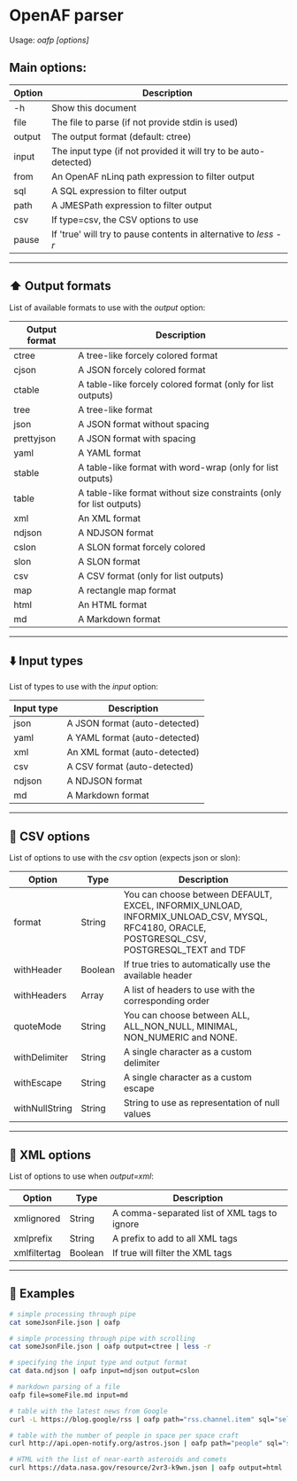 # OpenAF parser
    
Usage: _oafp [options]_

## Main options:

| Option | Description | 
|--------|-------------|
| -h     | Show this document |
| file   | The file to parse (if not provide stdin is used) |
| output | The output format (default: ctree) |
| input  | The input type (if not provided it will try to be auto-detected) |
| from   | An OpenAF nLinq path expression to filter output |
| sql    | A SQL expression to filter output |
| path   | A JMESPath expression to filter output |
| csv    | If type=csv, the CSV options to use |
| pause  | If 'true' will try to pause contents in alternative to _less -r_ |

---

## ⬆️ Output formats

List of available formats to use with the _output_ option:

| Output format | Description |
|--------|-------------|
| ctree  | A tree-like forcely colored format |
| cjson  | A JSON forcely colored format |
| ctable | A table-like forcely colored format (only for list outputs) |
| tree   | A tree-like format |
| json   | A JSON format without spacing |
| prettyjson | A JSON format with spacing |
| yaml   | A YAML format |
| stable | A table-like format with word-wrap (only for list outputs) |
| table  | A table-like format without size constraints (only for list outputs) |
| xml    | An XML format |
| ndjson | A NDJSON format |
| cslon  | A SLON format forcely colored |
| slon   | A SLON format |
| csv    | A CSV format (only for list outputs) |
| map    | A rectangle map format |
| html   | An HTML format |
| md     | A Markdown format |

---

## ⬇️  Input types

List of types to use with the _input_ option:

| Input type   | Description |
|--------|-------------|
| json   | A JSON format (auto-detected) |
| yaml   | A YAML format (auto-detected) |
| xml    | An XML format (auto-detected) |
| csv    | A CSV format (auto-detected) |
| ndjson | A NDJSON format |
| md     | A Markdown format |

---

## 🧾 CSV options

List of options to use with the _csv_ option (expects json or slon):

| Option | Type | Description |
|--------|------|-------------|
| format | String | You can choose between DEFAULT, EXCEL, INFORMIX_UNLOAD, INFORMIX_UNLOAD_CSV, MYSQL, RFC4180, ORACLE, POSTGRESQL_CSV, POSTGRESQL_TEXT and TDF |
| withHeader | Boolean | If true tries to automatically use the available header |
| withHeaders | Array | A list of headers to use with the corresponding order |
| quoteMode | String | You can choose between ALL, ALL_NON_NULL, MINIMAL, NON_NUMERIC and NONE. |
| withDelimiter | String | A single character as a custom delimiter  |
| withEscape | String | A single character as a custom escape |
| withNullString | String | String to use as representation of null values |

---

## 🧾 XML options

List of options to use when _output=xml_:

| Option | Type | Description |
|--------|------|-------------|
| xmlignored | String | A comma-separated list of XML tags to ignore |
| xmlprefix | String | A prefix to add to all XML tags |
| xmlfiltertag | Boolean | If true will filter the XML tags |

---

## 📝 Examples

```bash
# simple processing through pipe
cat someJsonFile.json | oafp

# simple processing through pipe with scrolling
cat someJsonFile.json | oafp output=ctree | less -r

# specifying the input type and output format
cat data.ndjson | oafp input=ndjson output=cslon
``````

```bash
# markdown parsing of a file
oafp file=someFile.md input=md

# table with the latest news from Google
curl -L https://blog.google/rss | oafp path="rss.channel.item" sql="select title, pubDate" output=ctable

# table with the number of people in space per space craft
curl http://api.open-notify.org/astros.json | oafp path="people" sql="select \"craft\", count(1) \"people\" group by \"craft\"" output=ctable

# HTML with the list of near-earth asteroids and comets
curl https://data.nasa.gov/resource/2vr3-k9wn.json | oafp output=html
```
